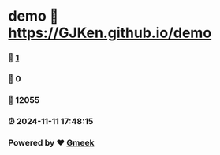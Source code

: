 # demo :link: https://GJKen.github.io/demo 
### :page_facing_up: [1](https://GJKen.github.io/demo/tag.html) 
### :speech_balloon: 0 
### :hibiscus: 12055 
### :alarm_clock: 2024-11-11 17:48:15 
### Powered by :heart: [Gmeek](https://github.com/Meekdai/Gmeek)
